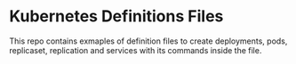 # Kubernetes Definitions Files

This repo contains exmaples of definition files to create deployments, pods, replicaset, replication and services with its commands inside the file.